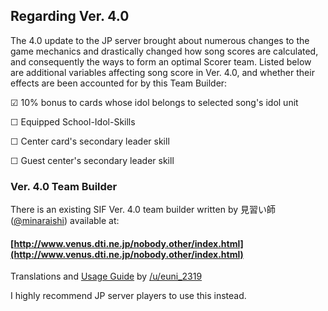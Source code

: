 ﻿
## Regarding Ver. 4.0

The 4.0 update to the JP server brought about numerous changes to the game mechanics and drastically changed how song scores are calculated, and consequently the ways to form an optimal Scorer team. Listed below are additional variables affecting song score in Ver. 4.0, and whether their effects are been accounted for by this Team Builder:


☑      10% bonus to cards whose idol belongs to selected song's idol unit

☐      Equipped School-Idol-Skills

☐      Center card's secondary leader skill

☐      Guest center's secondary leader skill


### Ver. 4.0 Team Builder

There is an existing SIF Ver. 4.0 team builder written by 見習い師 ([@minaraishi](https://twitter.com/minaraishi)) available at:

#### [http://www.venus.dti.ne.jp/nobody.other/index.html](http://www.venus.dti.ne.jp/nobody.other/index.html)

Translations and [Usage Guide](https://redd.it/4vgj95) by [/u/euni_2319](https://www.reddit.com/user/euni_2319)

I highly recommend JP server players to use this instead.